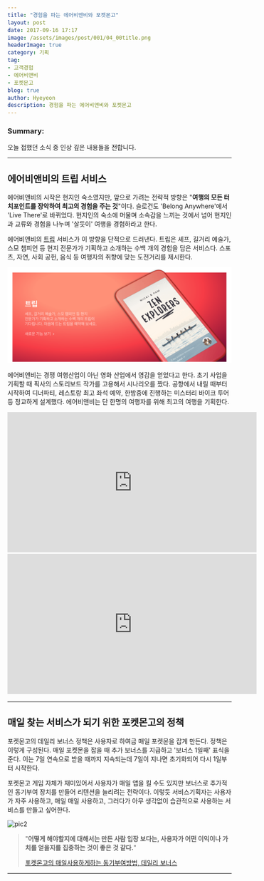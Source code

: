 ```yaml
---
title: "경험을 파는 에어비앤비와 포켓몬고"
layout: post
date: 2017-09-16 17:17
image: /assets/images/post/001/04_00title.png
headerImage: true
category: 기획
tag:
- 고객경험
- 에어비앤비
- 포켓몬고
blog: true
author: Hyeyeon
description: 경험을 파는 에어비앤비와 포켓몬고
---
```


### Summary:

오늘 접했던 소식 중 인상 깊은 내용들을 전합니다.

---

## 에어비앤비의 트립 서비스

에어비앤비의 시작은 현지인 숙소였지만, 앞으로 가려는 전략적 방향은 "**여행의 모든 터치포인트를 장악하여 최고의 경험을 주는 것**"이다. 슬로건도 'Belong Anywhere'에서 'Live There'로 바뀌었다. 현지인의 숙소에 머물며 소속감을 느끼는 것에서 넘어 현지인과 교류와 경험을 나누며 '살듯이' 여행을 경험하라고 한다.

에어비앤비의 [트립](https://www.airbnb.co.kr/new) 서비스가 이 방향을 단적으로 드러낸다. 트립은 셰프, 길거리 예술가, 스모 챔피언 등 현지 전문가가 기획하고 소개하는 수백 개의 경험을 담은 서비스다. 스포츠, 자연, 사회 공헌, 음식 등 여행자의 취향에 맞는 도전거리를 제시한다.

![pic1](/assets/images/post/002/172_01.png)

에어비앤비는 경쟁 여행산업이 아닌 영화 산업에서 영감을 얻었다고 한다. 초기 사업을 기획할 때 픽사의 스토리보드 작가를 고용해서 시나리오를 짰다. 공항에서 내릴 때부터 시작하여 디너파티, 레스토랑 최고 좌석 예약, 한밤중에 진행하는 미스터리 바이크 투어 등 정교하게 설계했다. 에어비앤비는 단 한명의 여행자를 위해 최고의 여행을 기획한다.

<iframe width="560" height="315" src="https://www.youtube.com/embed/yZc1D68BkfU?rel=0" frameborder="0" allowfullscreen></iframe>

<iframe width="560" height="315" src="https://www.youtube.com/embed/JaDcAs50rSM?rel=0" frameborder="0" allowfullscreen></iframe>

<br>

---

## 매일 찾는 서비스가 되기 위한 포켓몬고의 정책

포켓몬고의 데일리 보너스 정책은 사용자로 하여금 매일 포켓몬을 잡게 만든다. 정책은 이렇게 구성된다. 매일 포켓몬을 잡을 때 추가 보너스를 지급하고 '보너스 1일째' 표식을 준다. 이는 7일 연속으로 받을 때까지 지속되는데 7일이 지나면 초기화되어 다시 1일부터 시작한다.

포켓몬고 게임 자체가 재미있어서 사용자가 매일 앱을 킬 수도 있지만 보너스로 추가적인 동기부여 장치를 만들어 리텐션을 늘리려는 전략이다. 이렇듯 서비스기획자는 사용자가 자주 사용하고, 매일 매일 사용하고, 그러다가 아무 생각없이 습관적으로 사용하는 서비스를 만들고 싶어한다.

![pic2](https://c.slashgear.com/wp-content/uploads/2016/11/streaky.jpg)

> "**어떻게 해야할지에 대해서는 만든 사람 입장 보다는, 사용자가 어떤 이익이나 가치를 얻을지를 집중하는 것이 좋은 것 같다.**"
>
> [포켓몬고의 매일사용하게하는 동기부여방법, 데일리 보너스](http://dobiho.com/?p=12134)

---
